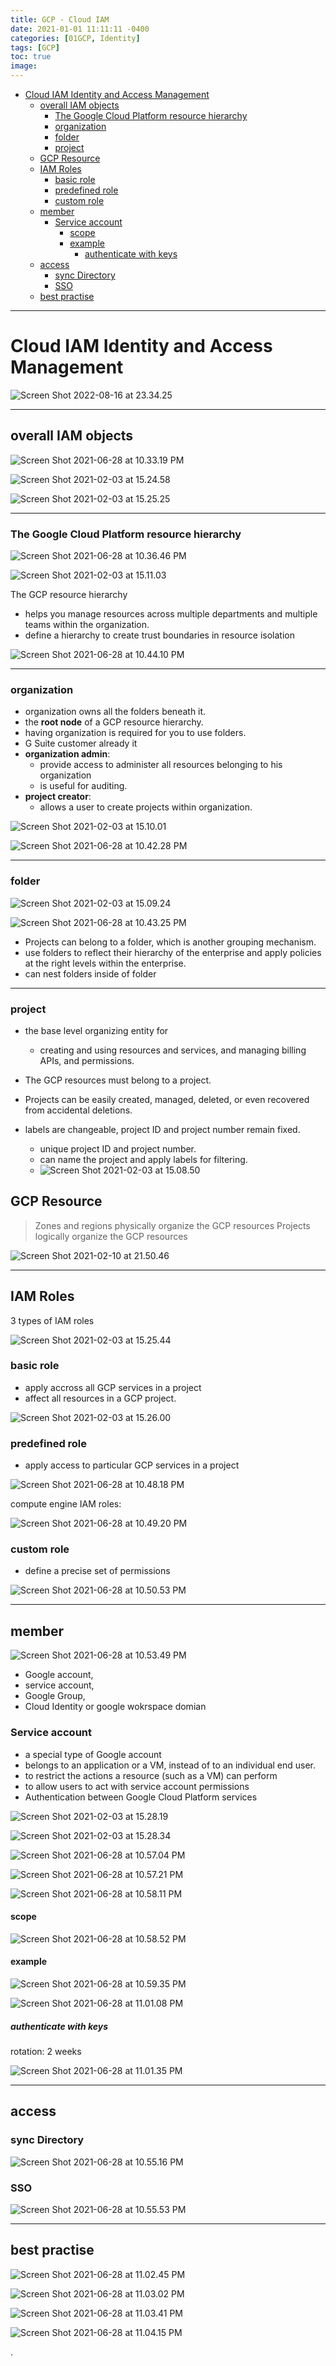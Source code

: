 ```yaml
---
title: GCP - Cloud IAM
date: 2021-01-01 11:11:11 -0400
categories: [01GCP, Identity]
tags: [GCP]
toc: true
image:
---
```


- [Cloud IAM Identity and Access Management](#cloud-iam-identity-and-access-management)
  - [overall IAM objects](#overall-iam-objects)
    - [The Google Cloud Platform resource hierarchy](#the-google-cloud-platform-resource-hierarchy)
    - [organization](#organization)
    - [folder](#folder)
    - [project](#project)
  - [GCP Resource](#gcp-resource)
  - [IAM Roles](#iam-roles)
    - [basic role](#basic-role)
    - [predefined role](#predefined-role)
    - [custom role](#custom-role)
  - [member](#member)
    - [Service account](#service-account)
      - [scope](#scope)
      - [example](#example)
        - [authenticate with keys](#authenticate-with-keys)
  - [access](#access)
    - [sync Directory](#sync-directory)
    - [SSO](#sso)
  - [best practise](#best-practise)

---


# Cloud IAM Identity and Access Management

![Screen Shot 2022-08-16 at 23.34.25](https://i.imgur.com/wsnQ2RB.png)

---

## overall IAM objects




![Screen Shot 2021-06-28 at 10.33.19 PM](https://i.imgur.com/375p2Qs.png)

![Screen Shot 2021-02-03 at 15.24.58](https://i.imgur.com/NRpqXEe.png)

![Screen Shot 2021-02-03 at 15.25.25](https://i.imgur.com/t4zsqr4.png)

---


### The Google Cloud Platform resource hierarchy


![Screen Shot 2021-06-28 at 10.36.46 PM](https://i.imgur.com/4v2yzWh.png)

![Screen Shot 2021-02-03 at 15.11.03](https://i.imgur.com/ucg52Zc.png)

The GCP resource hierarchy
- helps you manage resources across multiple departments and multiple teams within the organization.
- define a hierarchy to create trust boundaries in resource isolation

![Screen Shot 2021-06-28 at 10.44.10 PM](https://i.imgur.com/EQVhpPQ.png)

---


### organization
- organization owns all the folders beneath it.
- the **root node** of a GCP resource hierarchy.
- having organization is required for you to use folders.
- G Suite customer already it
- **organization admin**:
  - provide access to administer all resources belonging to his organization
  - is useful for auditing.
- **project creator**:
  - allows a user to create projects within organization.


![Screen Shot 2021-02-03 at 15.10.01](https://i.imgur.com/demzTIm.png)

![Screen Shot 2021-06-28 at 10.42.28 PM](https://i.imgur.com/3fh1u8I.png)

---

### folder

![Screen Shot 2021-02-03 at 15.09.24](https://i.imgur.com/pHBr2vk.png)

![Screen Shot 2021-06-28 at 10.43.25 PM](https://i.imgur.com/NrOQTHN.png)

- Projects can belong to a folder, which is another grouping mechanism.
- use folders to reflect their hierarchy of the enterprise and apply policies at the right levels within the enterprise.
- can nest folders inside of folder

---


### project
- the base level organizing entity for
  - creating and using resources and services, and managing billing APIs, and permissions.

- The GCP resources must belong to a project.

- Projects can be easily created, managed, deleted, or even recovered from accidental deletions.

- labels are changeable, project ID and project number remain fixed.
  - unique project ID and project number.
  - can name the project and apply labels for filtering.
  - ![Screen Shot 2021-02-03 at 15.08.50](https://i.imgur.com/vyjFXrm.png)



## GCP Resource

> Zones and regions physically organize the GCP resources
> Projects logically organize the GCP resources

![Screen Shot 2021-02-10 at 21.50.46](https://i.imgur.com/Fo2Y7GB.png)



---


## IAM Roles

3 types of IAM roles

![Screen Shot 2021-02-03 at 15.25.44](https://i.imgur.com/3pIlSRt.png)


### basic role
- apply accross all GCP services in a project
- affect all resources in a GCP project.

![Screen Shot 2021-02-03 at 15.26.00](https://i.imgur.com/zwmpguY.png)


### predefined role

- apply access to particular GCP services in a project

![Screen Shot 2021-06-28 at 10.48.18 PM](https://i.imgur.com/Pnan7b6.png)

compute engine IAM roles:

![Screen Shot 2021-06-28 at 10.49.20 PM](https://i.imgur.com/sY13PsA.png)


### custom role


- define a precise set of permissions

![Screen Shot 2021-06-28 at 10.50.53 PM](https://i.imgur.com/ZyW4ye8.png)

---

## member

![Screen Shot 2021-06-28 at 10.53.49 PM](https://i.imgur.com/cRKhnOk.png)

- Google account,
- service account,
- Google Group,
- Cloud Identity or google wokrspace domian


### Service account

- a special type of Google account
- belongs to an application or a VM, instead of to an individual end user.
- to restrict the actions a resource (such as a VM) can perform
- to allow users to act with service account permissions
- Authentication between Google Cloud Platform services

![Screen Shot 2021-02-03 at 15.28.19](https://i.imgur.com/V6W9P6y.png)

![Screen Shot 2021-02-03 at 15.28.34](https://i.imgur.com/QfUz8Ig.png)

![Screen Shot 2021-06-28 at 10.57.04 PM](https://i.imgur.com/nw3irlw.png)

![Screen Shot 2021-06-28 at 10.57.21 PM](https://i.imgur.com/VWVZRg6.png)

![Screen Shot 2021-06-28 at 10.58.11 PM](https://i.imgur.com/7adJ3tc.png)


#### scope

![Screen Shot 2021-06-28 at 10.58.52 PM](https://i.imgur.com/KjEfjpT.png)


#### example

![Screen Shot 2021-06-28 at 10.59.35 PM](https://i.imgur.com/tbYaSoa.png)

![Screen Shot 2021-06-28 at 11.01.08 PM](https://i.imgur.com/PixXk5R.jpg)



##### authenticate with keys

rotation: 2 weeks

![Screen Shot 2021-06-28 at 11.01.35 PM](https://i.imgur.com/fSL9w7b.png)


---


## access


### sync Directory

![Screen Shot 2021-06-28 at 10.55.16 PM](https://i.imgur.com/kBbXvUX.png)

### SSO

![Screen Shot 2021-06-28 at 10.55.53 PM](https://i.imgur.com/F8dhLH0.png)




---


## best practise


![Screen Shot 2021-06-28 at 11.02.45 PM](https://i.imgur.com/ph3u8E8.png)


![Screen Shot 2021-06-28 at 11.03.02 PM](https://i.imgur.com/BBp9pQs.png)


![Screen Shot 2021-06-28 at 11.03.41 PM](https://i.imgur.com/qorNq07.png)


![Screen Shot 2021-06-28 at 11.04.15 PM](https://i.imgur.com/nXHXNcr.png)


















.
